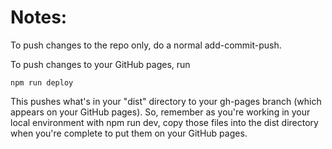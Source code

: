 # Notes:

To push changes to the repo only, do a normal add-commit-push.

To push changes to your GitHub pages, run

```
npm run deploy
```

This pushes what's in your "dist" directory to your gh-pages branch (which appears on your GitHub pages). So, remember as you're working in your local environment with npm run dev, copy those files into the dist directory when you're complete to put them on your GitHub pages.
